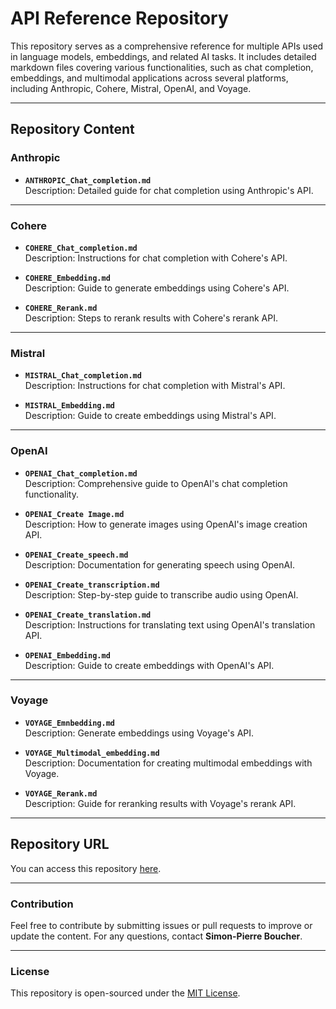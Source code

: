 # API Reference Repository

This repository serves as a comprehensive reference for multiple APIs used in language models, embeddings, and related AI tasks. It includes detailed markdown files covering various functionalities, such as chat completion, embeddings, and multimodal applications across several platforms, including Anthropic, Cohere, Mistral, OpenAI, and Voyage.

---

## Repository Content

### **Anthropic**
- **`ANTHROPIC_Chat_completion.md`**  
  Description: Detailed guide for chat completion using Anthropic's API.

---

### **Cohere**
- **`COHERE_Chat_completion.md`**  
  Description: Instructions for chat completion with Cohere's API.  

- **`COHERE_Embedding.md`**  
  Description: Guide to generate embeddings using Cohere's API.  

- **`COHERE_Rerank.md`**  
  Description: Steps to rerank results with Cohere's rerank API.  

---

### **Mistral**
- **`MISTRAL_Chat_completion.md`**  
  Description: Instructions for chat completion with Mistral's API.  

- **`MISTRAL_Embedding.md`**  
  Description: Guide to create embeddings using Mistral's API.  

---

### **OpenAI**
- **`OPENAI_Chat_completion.md`**  
  Description: Comprehensive guide to OpenAI's chat completion functionality.  

- **`OPENAI_Create Image.md`**  
  Description: How to generate images using OpenAI's image creation API.  

- **`OPENAI_Create_speech.md`**  
  Description: Documentation for generating speech using OpenAI.  

- **`OPENAI_Create_transcription.md`**  
  Description: Step-by-step guide to transcribe audio using OpenAI.  

- **`OPENAI_Create_translation.md`**  
  Description: Instructions for translating text using OpenAI's translation API.  

- **`OPENAI_Embedding.md`**  
  Description: Guide to create embeddings with OpenAI's API.  

---

### **Voyage**
- **`VOYAGE_Emnbedding.md`**  
  Description: Generate embeddings using Voyage's API.  

- **`VOYAGE_Multimodal_embedding.md`**  
  Description: Documentation for creating multimodal embeddings with Voyage.  

- **`VOYAGE_Rerank.md`**  
  Description: Guide for reranking results with Voyage's rerank API.  

---

## Repository URL
You can access this repository [here](https://github.com/simonpierreboucher/API_REFERENCE.git).

---

### Contribution
Feel free to contribute by submitting issues or pull requests to improve or update the content. For any questions, contact **Simon-Pierre Boucher**.

---

### License
This repository is open-sourced under the [MIT License](LICENSE).
